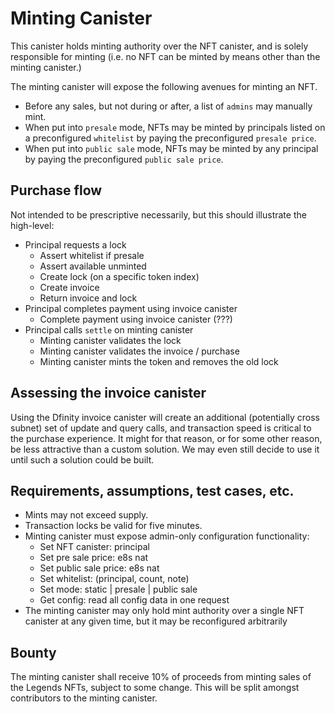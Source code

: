 # Minting Canister

This canister holds minting authority over the NFT canister, and is solely responsible for minting (i.e. no NFT can be minted by means other than the minting canister.)

The minting canister will expose the following avenues for minting an NFT.
- Before any sales, but not during or after, a list of `admins` may manually mint.
- When put into `presale` mode, NFTs may be minted by principals listed on a preconfigured `whitelist` by paying the preconfigured `presale price`.
- When put into `public sale` mode, NFTs may be minted by any principal by paying the preconfigured `public sale price`.

## Purchase flow

Not intended to be prescriptive necessarily, but this should illustrate the high-level:

- Principal requests a lock
    - Assert whitelist if presale
    - Assert available unminted
    - Create lock (on a specific token index)
    - Create invoice
    - Return invoice and lock
- Principal completes payment using invoice canister
    - Complete payment using invoice canister (???)
- Principal calls `settle` on minting canister
    - Minting canister validates the lock
    - Minting canister validates the invoice / purchase
    - Minting canister mints the token and removes the old lock


## Assessing the invoice canister

Using the Dfinity invoice canister will create an additional (potentially cross subnet) set of update and query calls, and transaction speed is critical to the purchase experience. It might for that reason, or for some other reason, be less attractive than a custom solution. We may even still decide to use it until such a solution could be built.

## Requirements, assumptions, test cases, etc.

- Mints may not exceed supply.
- Transaction locks be valid for five minutes.
- Minting canister must expose admin-only configuration functionality:
    - Set NFT canister: principal
    - Set pre sale price: e8s nat
    - Set public sale price: e8s nat
    - Set whitelist: (principal, count, note)
    - Set mode: static | presale | public sale
    - Get config: read all config data in one request
- The minting canister may only hold mint authority over a single NFT canister at any given time, but it may be reconfigured arbitrarily

## Bounty

The minting canister shall receive 10% of proceeds from minting sales of the Legends NFTs, subject to some change. This will be split amongst contributors to the minting canister.